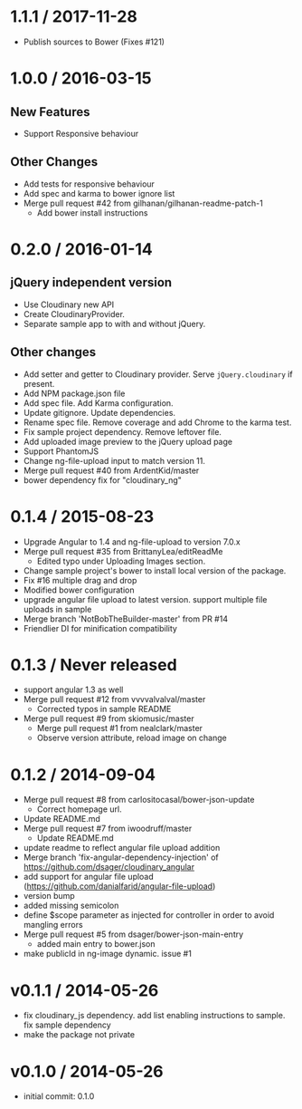 
1.1.1 / 2017-11-28
==================

  * Publish sources to Bower (Fixes #121)

1.0.0 / 2016-03-15
==================

New Features
------------

  * Support Responsive behaviour

Other Changes
-------------

  * Add tests for responsive behaviour
  * Add spec and karma to bower ignore list
  * Merge pull request #42 from gilhanan/gilhanan-readme-patch-1
    * Add bower install instructions

0.2.0 / 2016-01-14
==================

jQuery independent version
--------------------------

  * Use Cloudinary new API
  * Create CloudinaryProvider.
  * Separate sample app to with and without jQuery.

Other changes
-------------

  * Add setter and getter to Cloudinary provider. Serve `jQuery.cloudinary` if present.
  * Add NPM package.json file
  * Add spec file. Add Karma configuration.
  * Update gitignore. Update dependencies.
  * Rename spec file. Remove coverage and add Chrome to the karma test.
  * Fix sample project dependency. Remove leftover file.
  * Add uploaded image preview to the jQuery upload page
  * Support PhantomJS
  * Change ng-file-upload input to match version 11.
  * Merge pull request #40 from ArdentKid/master
  * bower dependency fix for "cloudinary_ng"

0.1.4 / 2015-08-23
==================

  * Upgrade Angular to 1.4 and ng-file-upload to version 7.0.x
  * Merge pull request #35 from BrittanyLea/editReadMe
    * Edited typo under Uploading Images section.
  * Change sample project's bower to install local version of the package.
  * Fix #16 multiple drag and drop
  * Modified bower configuration
  * upgrade angular file upload to latest version. support multiple file uploads in sample
  * Merge branch 'NotBobTheBuilder-master' from PR #14
  * Friendlier DI for minification compatibility

0.1.3 / Never released
======================

  * support angular 1.3 as well
  * Merge pull request #12 from vvvvalvalval/master
    * Corrected typos in sample README
  * Merge pull request #9 from skiomusic/master
    * Merge pull request #1 from nealclark/master
    * Observe version attribute, reload image on change

0.1.2 / 2014-09-04
==================

  * Merge pull request #8 from carlositocasal/bower-json-update
    * Correct homepage url.
  * Update README.md
  * Merge pull request #7 from iwoodruff/master
    * Update README.md
  * update readme to reflect angular file upload addition
  * Merge branch 'fix-angular-dependency-injection' of https://github.com/dsager/cloudinary_angular
  * add support for angular file upload (https://github.com/danialfarid/angular-file-upload)
  * version bump
  * added missing semicolon
  * define $scope parameter as injected for controller in order to avoid mangling errors
  * Merge pull request #5 from dsager/bower-json-main-entry
    * added main entry to bower.json
  * make publicId in ng-image dynamic. issue #1

v0.1.1 / 2014-05-26
===================

  * fix cloudinary_js dependency. add list enabling instructions to sample. fix sample dependency
  * make the package not private

v0.1.0 / 2014-05-26
===================

  * initial commit: 0.1.0
